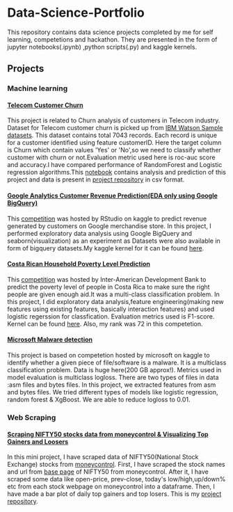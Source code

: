 # Data-Science-Portfolio
This repository contains data science projects completed by me for self learning, competetions and hackathon.
They are presented in the form of jupyter notebooks(.ipynb) ,python scripts(.py) and kaggle kernels.

## Projects

### Machine learning

#### [Telecom Customer Churn](https://github.com/BParesh89/kaggle/tree/master/TelcoCustomerChurn)
This project is related to Churn analysis of customers in Telecom industry. Dataset for Telecom customer churn is picked up from [IBM Watson Sample datasets](https://www.ibm.com/communities/analytics/watson-analytics-blog/guide-to-sample-datasets/). This dataset contains total 7043 records. Each record is unique for a customer identified using feature customerID. Here the target column is Churn which contain values 'Yes' or 'No',so we need to classify whether customer with churn or not.Evaluation metric used here is roc-auc score and accuracy.I have compared performance of RandomForest and Logistic regression algorithms.This [notebook](http://nbviewer.jupyter.org/github/BParesh89/kaggle/blob/master/TelcoCustomerChurn/TelcoCustomerChurn.ipynb) contains analysis and prediction of this project and data is present in [project repository](https://github.com/BParesh89/kaggle/tree/master/TelcoCustomerChurn) in csv format.


#### [Google Analytics Customer Revenue Prediction(EDA only using Google BigQuery)](https://www.kaggle.com/bparesh/updated-eda-using-google-bigquery-sql)
This [competition](https://www.kaggle.com/c/ga-customer-revenue-prediction) was hosted by RStudio on kaggle to predict revenue generated by customers on Google merchandise store. In this project, I performed exploratory data analysis using Google BigQuery and seaborn(visualization) as an experiment as Datasets were also available in form of bigquery datasets.My kaggle kernel for it can be found [here](https://www.kaggle.com/bparesh/updated-eda-using-google-bigquery-sql).


#### [Costa Rican Household Poverty Level Prediction](https://www.kaggle.com/bparesh/costa-rican-household-poverty-eda-basic-model)
This [competition](https://www.kaggle.com/c/costa-rican-household-poverty-prediction) was hosted by Inter-American Development Bank to predict the poverty level of people in Costa Rica to make sure the right people are given enough aid.It was a multi-class classification problem. In this project, I did exploratory data analysis,feature engineering(making new features using existing features, basically interaction features) and used logistic regerssion for classfication. Evaluation metrics used is F1-score. Kernel can be found [here](https://www.kaggle.com/bparesh/costa-rican-household-poverty-eda-basic-model). Also, my rank was 72 in this competetion.


#### [Microsoft Malware detection](https://github.com/BParesh89/Projects/blob/master/MicrosoftMalwareDetection/MicrosoftMalwareDetection_1.ipynb)
This project is based on competetion hosted by microsoft on kaggle to identify whether a given piece of file/software is a malware. 
It is a multiclass classification problem. Data is huge here(200 GB approx!). Metrics used in model evaluation is multiclass logloss. There are two types of files in data :asm files and bytes files. In this project, we extracted features from asm and bytes files. We tried different types of models like logistic regression, random forest & XgBoost. We are able to reduce logloss to 0.01.

### Web Scraping

#### [Scraping NIFTY50 stocks data from moneycontrol & Visualizing Top Gainers and Loosers](https://github.com/BParesh89/WebScraping-with-BeautifulSoup)

In this mini project, I have scraped data of NIFTY50(National Stock Exchange) stocks from [moneycontrol](https://www.moneycontrol.com/). First, I have scraped the stock names and url from [base page](https://www.moneycontrol.com/stocks/marketstats/indexcomp.php?optex=NSE&opttopic=indexcomp&index=9) of NIFTY50 from moneycontrol. After it, I have scraped some data like open-price, prev-close, today's low/high,up/down% etc from each stock webpage on moneycontrol into a dataframe. Then, I have made a bar plot of daily top gainers and top losers. This is my [project repository](https://github.com/BParesh89/WebScraping-with-BeautifulSoup).
